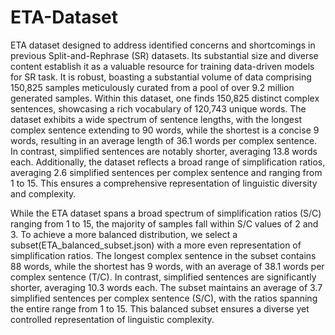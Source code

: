 # ETA-Dataset

ETA dataset designed to address identified concerns and shortcomings in previous Split-and-Rephrase (SR) datasets. Its substantial size and diverse content establish it as a valuable resource for training data-driven models for SR task. It is robust, boasting a substantial volume of data comprising 150,825 samples meticulously curated from a pool of over 9.2 million generated samples. Within this dataset, one finds 150,825 distinct complex sentences, showcasing a rich vocabulary of 120,743 unique words. The dataset exhibits a wide spectrum of sentence lengths, with the longest complex sentence extending to 90 words, while the shortest is a concise 9 words, resulting in an average length of 36.1 words per complex sentence. In contrast, simplified sentences are notably shorter, averaging 13.8 words each. Additionally, the dataset reflects a broad range of simplification ratios, averaging 2.6 simplified sentences per complex sentence and ranging from 1 to 15. This ensures a comprehensive representation of linguistic diversity and complexity.


 While the ETA dataset spans a broad spectrum of simplification ratios (S/C) ranging from 1 to 15, the majority of samples fall within S/C values of 2 and 3. To achieve a more balanced distribution, we select a subset(ETA_balanced_subset.json) with a more even representation of simplification ratios. The longest complex sentence in the subset contains 88 words, while the shortest has 9 words, with an average of 38.1 words per complex sentence (T/C). In contrast, simplified sentences are significantly shorter, averaging 10.3 words each. The subset maintains an average of 3.7 simplified sentences per complex sentence (S/C), with the ratios spanning the entire range from 1 to 15. This balanced subset ensures a diverse yet controlled representation of linguistic complexity.
